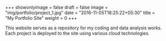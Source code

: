 +++
showonlyimage = false
draft = false
image = "img/portfolio/project_1.jpg"
date = "2016-11-05T18:25:22+05:30"
title = "My Portfolio Site"
weight = 0
+++

This website serves as a repository for my coding and data analysis works. Each project is deployed to the site using various cloud technologies.
<!--more-->
